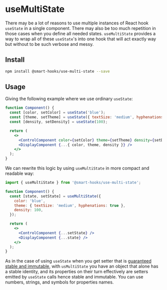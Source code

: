 # useMultiState

There may be a lot of reasons to use multiple instances of React hook `useState` in a single
component. There may also be too much repetition in those cases when you define all needed states.
`useMultiState` provides a way to wrap all of these `useState`'s into one hook that will act exactly
way but without to be such verbose and messy.

## Install

```bash
npm install @smart-hooks/use-multi-state --save
```

## Usage

Giving the following example where we use ordinary `useState`:

```jsx
function Component() {
  const [color, setColor] = useState('blue');
  const [theme, setTheme] = useState({ textSize: 'medium', hyphenations: true });
  const [density, setDensity] = useState(100);

  return (
    <>
      <ControlComponent color={setColor} theme={setTheme} density={setDensity} />
      <DisplayComponent {...{ color, theme, density }} />
    </>
  );
}
```

We can rewrite this logic by using `useMultiState` in more compact and readable way:

```jsx
import { useMultiState } from '@smart-hooks/use-multi-state';

function Component() {
  const [state, setState] = useMultiState({
    color: 'blue',
    theme: { textSize: 'medium', hyphenations: true },
    density: 100,
  });

  return (
    <>
      <ControlComponent {...setState} />
      <DisplayComponent {...state} />
    </>
  );
}
```

As in the case of using `useState` when you get setter that is [guaranteed stable and
immutable](https://reactjs.org/docs/hooks-reference.html#usestate), with `usMultiState` you have an
object that alone has a stable identity, and its properties on their turn effectively are setters
emitted by `useState` calls hence stable and immutable. You can use numbers, strings, and symbols
for properties names.
